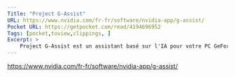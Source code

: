 ```yaml
---
Title: "Project G-Assist"
URL: https://www.nvidia.com/fr-fr/software/nvidia-app/g-assist/
Pocket URL: https://getpocket.com/read/4194696952
Tags: [pocket,toview,clippings, ]
Excerpt: >
    Project G-Assist est un assistant basé sur l'IA pour votre PC GeForce RTX.
---
```




https://www.nvidia.com/fr-fr/software/nvidia-app/g-assist/

